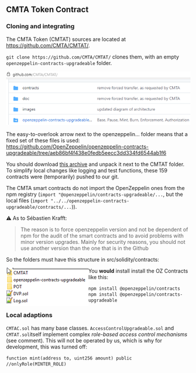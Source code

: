 ## CMTA Token Contract

### Cloning and integrating

The CMTA Token (CMTAT) sources are located at https://github.com/CMTA/CMTAT/.

`git clone https://github.com/CMTA/CMTAT/` clones them, with an empty `openzeppelin-contracts-upgradeable` folder.

![github_CMTA.png](docs/github_CMTA.png)

The easy-to-overlook arrow next to the openzeppelin... folder means that a fixed set of these files is used:
https://github.com/OpenZeppelin/openzeppelin-contracts-upgradeable/tree/aeb86bf4f438e0fedb5eecc3dd334fd6544ab1f6

You should download [this archive](https://github.com/OpenZeppelin/openzeppelin-contracts-upgradeable/archive/aeb86bf4f438e0fedb5eecc3dd334fd6544ab1f6.zip) and unpack it next to the CMTAT folder. To simplify local changes like logging and test functions, these 159 contracts were (temporarily) pushed to our git.

The CMTA smart contracts do not import the OpenZeppelin ones from the npm registry (`import "@openzeppelin/contracts-upgradeable/...`, but the local files (`import "../../openzeppelin-contracts-upgradeable/contracts/...`)).

:warning: As to Sébastien Krafft:

> The reason is to force openzeppelin version and not be dependent of npm for the audit of the smart contracts and to avoid problems with minor version upgrades. Mainly for security reasons, you should not use another version than the one that is in the Github



So the folders must have this structure in src/solidity/contracts:

<img align="left" src="docs/folders.png">



You **would** install install the OZ Contracts like this:

```
npm install @openzeppelin/contracts
npm install @openzeppelin/contracts-upgradeable
```



### Local adaptions

`CMTAC.sol` has many base classes. `AccessControlUpgradeable.sol`  and `CMTAT.sol`itself implement complex _role-based access control mechanisms_ (see comment). This will not be operated by us, which is why for development, this was turned off:

```solidity
function mint(address to, uint256 amount) public
//onlyRole(MINTER_ROLE)
```

